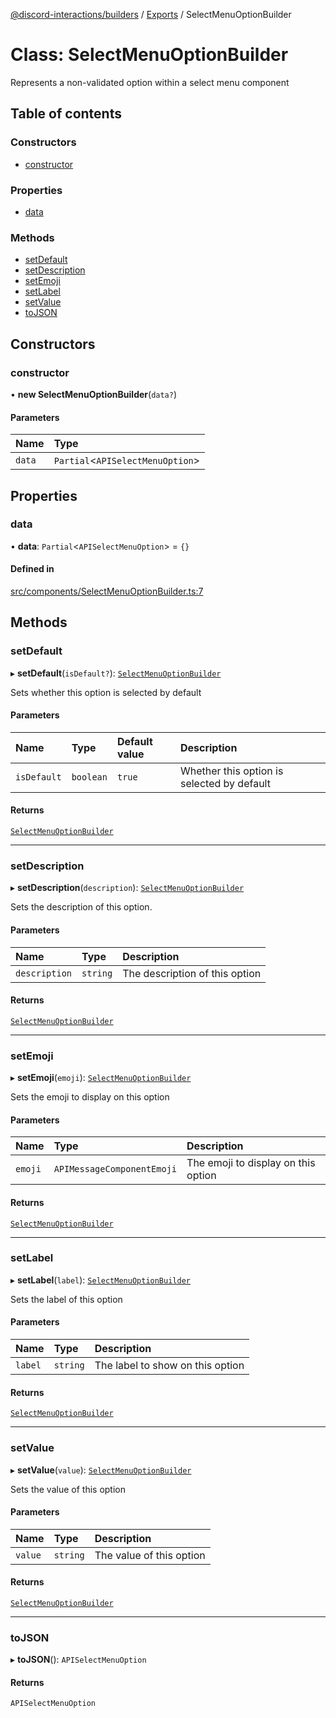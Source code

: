 [@discord-interactions/builders](../README.md) / [Exports](../modules.md) / SelectMenuOptionBuilder

# Class: SelectMenuOptionBuilder

Represents a non-validated option within a select menu component

## Table of contents

### Constructors

- [constructor](SelectMenuOptionBuilder.md#constructor)

### Properties

- [data](SelectMenuOptionBuilder.md#data)

### Methods

- [setDefault](SelectMenuOptionBuilder.md#setdefault)
- [setDescription](SelectMenuOptionBuilder.md#setdescription)
- [setEmoji](SelectMenuOptionBuilder.md#setemoji)
- [setLabel](SelectMenuOptionBuilder.md#setlabel)
- [setValue](SelectMenuOptionBuilder.md#setvalue)
- [toJSON](SelectMenuOptionBuilder.md#tojson)

## Constructors

### constructor

• **new SelectMenuOptionBuilder**(`data?`)

#### Parameters

| Name | Type |
| :------ | :------ |
| `data` | `Partial`<`APISelectMenuOption`\> |

## Properties

### data

• **data**: `Partial`<`APISelectMenuOption`\> = `{}`

#### Defined in

[src/components/SelectMenuOptionBuilder.ts:7](https://github.com/ssMMiles/discord-interactions/blob/41cab1d/packages/builders/src/components/SelectMenuOptionBuilder.ts#L7)

## Methods

### setDefault

▸ **setDefault**(`isDefault?`): [`SelectMenuOptionBuilder`](SelectMenuOptionBuilder.md)

Sets whether this option is selected by default

#### Parameters

| Name | Type | Default value | Description |
| :------ | :------ | :------ | :------ |
| `isDefault` | `boolean` | `true` | Whether this option is selected by default |

#### Returns

[`SelectMenuOptionBuilder`](SelectMenuOptionBuilder.md)

___

### setDescription

▸ **setDescription**(`description`): [`SelectMenuOptionBuilder`](SelectMenuOptionBuilder.md)

Sets the description of this option.

#### Parameters

| Name | Type | Description |
| :------ | :------ | :------ |
| `description` | `string` | The description of this option |

#### Returns

[`SelectMenuOptionBuilder`](SelectMenuOptionBuilder.md)

___

### setEmoji

▸ **setEmoji**(`emoji`): [`SelectMenuOptionBuilder`](SelectMenuOptionBuilder.md)

Sets the emoji to display on this option

#### Parameters

| Name | Type | Description |
| :------ | :------ | :------ |
| `emoji` | `APIMessageComponentEmoji` | The emoji to display on this option |

#### Returns

[`SelectMenuOptionBuilder`](SelectMenuOptionBuilder.md)

___

### setLabel

▸ **setLabel**(`label`): [`SelectMenuOptionBuilder`](SelectMenuOptionBuilder.md)

Sets the label of this option

#### Parameters

| Name | Type | Description |
| :------ | :------ | :------ |
| `label` | `string` | The label to show on this option |

#### Returns

[`SelectMenuOptionBuilder`](SelectMenuOptionBuilder.md)

___

### setValue

▸ **setValue**(`value`): [`SelectMenuOptionBuilder`](SelectMenuOptionBuilder.md)

Sets the value of this option

#### Parameters

| Name | Type | Description |
| :------ | :------ | :------ |
| `value` | `string` | The value of this option |

#### Returns

[`SelectMenuOptionBuilder`](SelectMenuOptionBuilder.md)

___

### toJSON

▸ **toJSON**(): `APISelectMenuOption`

#### Returns

`APISelectMenuOption`
